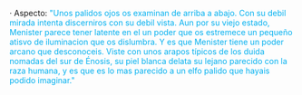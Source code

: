 · Aspecto: 
<font color="#00b0f0">"Unos palidos ojos os examinan de arriba a abajo. Con su debil mirada intenta discerniros con su debil vista. Aun por su viejo estado, Menister parece tener latente en el un poder que os estremece un pequeño atisvo de iluminacion que os dislumbra. Y es que Menister tiene un poder arcano que desconoceis. </font>
<font color="#00b0f0">Viste con unos arapos típicos de los duida nomadas del sur de Énosis, su piel blanca delata su lejano parecido con la raza humana, y es que es lo mas parecido a un elfo palido que hayais podido imaginar."</font>